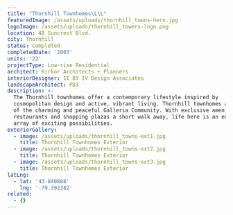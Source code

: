 ```yaml
---
title: "Thornhill Townhomes\L\L"
featuredImage: /assets/uploads/thornhill_towns-hero.jpg
logoImage: /assets/uploads/thornhill_towers-logo.png
location: 48 Suncrest Blvd.
city: Thornhill
status: Completed
completedDate: '2003'
units: '22'
projectType: Low-rise Residential
architect: Kirkor Architects + Planners
interiorDesigner: II BY IV Design Associates
landscapeArchitect: PD3
description: >-
  The Thornhill townhomes offer a contemporary lifestyle inspired by
  cosmopolitan design and active, vibrant living. Thornhill townhomes are part
  of the charming and peaceful Galleria Community. With exclusive amenities,
  restaurants and shopping plazas a short walk away, life here is an endless
  array of exciting possibilities.
exteriorGallery:
  - image: /assets/uploads/thornhill_towns-ext1.jpg
    title: Thornhill Townhomes Exterior
  - image: /assets/uploads/thornhill_towns-ext2.jpg
    title: Thornhill Townhomes Exterior
  - image: /assets/uploads/thornhill_towns-ext3.jpg
    title: Thornhill Townhomes Exterior
latLng:
  - lat: '43.840808'
    lng: '-79.392382'
related:
  - {}
---
```


